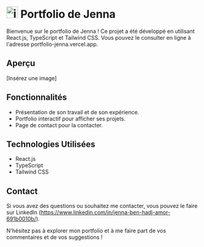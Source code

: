 # <img width="30px" height="30px" alt="icone" src="[https://cdn-icons-png.flaticon.com/128/858/858814.png](https://github.com/y28lyn/portfolio-jenna/assets/97447648/b5835b6c-e7a5-4f9e-95fd-bd18932fc602)"> Portfolio de Jenna

Bienvenue sur le portfolio de Jenna ! Ce projet a été développé en utilisant React.js, TypeScript et Tailwind CSS. Vous pouvez le consulter en ligne à l'adresse portfolio-jenna.vercel.app.

## Aperçu

[Insérez une image]

## Fonctionnalités

- Présentation de son travail et de son expérience.
- Portfolio interactif pour afficher ses projets.
- Page de contact pour la contacter.

## Technologies Utilisées

- React.js
- TypeScript
- Tailwind CSS

## Contact

Si vous avez des questions ou souhaitez me contacter, vous pouvez le faire sur LinkedIn (https://www.linkedin.com/in/jenna-ben-hadj-amor-691b0010b/).

N'hésitez pas à explorer mon portfolio et à me faire part de vos commentaires et de vos suggestions !
